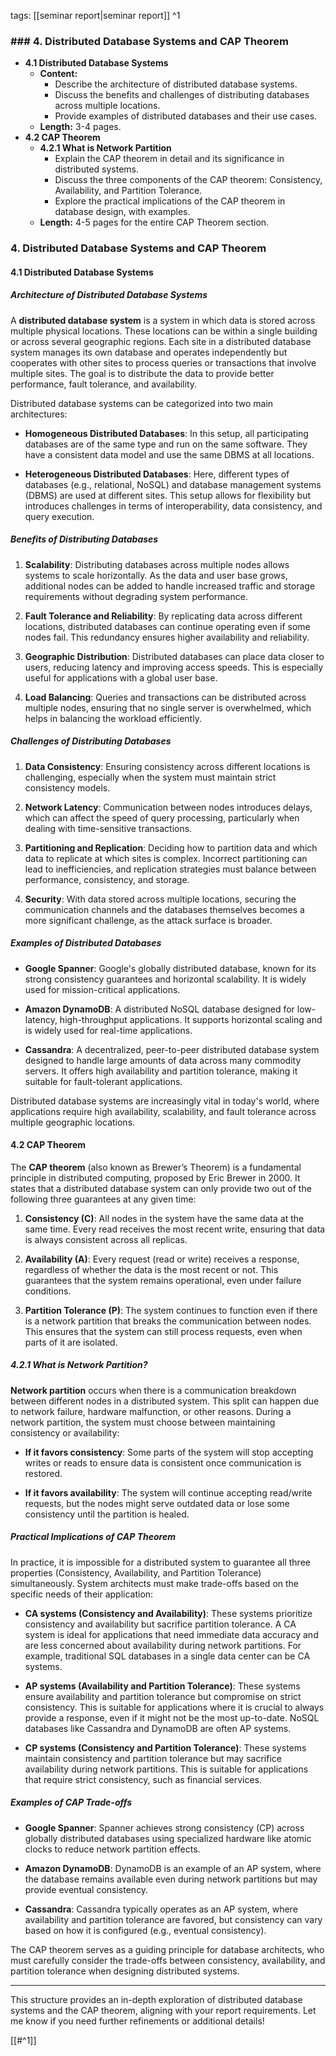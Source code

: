 tags: [[seminar report|seminar report]] 
^1



### ### 4. Distributed Database Systems and CAP Theorem
   - **4.1 Distributed Database Systems**
     - **Content:**
       - Describe the architecture of distributed database systems.
       - Discuss the benefits and challenges of distributing databases across multiple locations.
       - Provide examples of distributed databases and their use cases.
     - **Length:** 3-4 pages.
   - **4.2 CAP Theorem**
     - **4.2.1 What is Network Partition**
       - Explain the CAP theorem in detail and its significance in distributed systems.
       - Discuss the three components of the CAP theorem: Consistency, Availability, and Partition Tolerance.
       - Explore the practical implications of the CAP theorem in database design, with examples.
     - **Length:** 4-5 pages for the entire CAP Theorem section.

### 4. Distributed Database Systems and CAP Theorem

#### 4.1 Distributed Database Systems

##### Architecture of Distributed Database Systems

A **distributed database system** is a system in which data is stored across multiple physical locations. These locations can be within a single building or across several geographic regions. Each site in a distributed database system manages its own database and operates independently but cooperates with other sites to process queries or transactions that involve multiple sites. The goal is to distribute the data to provide better performance, fault tolerance, and availability.

Distributed database systems can be categorized into two main architectures:

- **Homogeneous Distributed Databases**: In this setup, all participating databases are of the same type and run on the same software. They have a consistent data model and use the same DBMS at all locations.
  
- **Heterogeneous Distributed Databases**: Here, different types of databases (e.g., relational, NoSQL) and database management systems (DBMS) are used at different sites. This setup allows for flexibility but introduces challenges in terms of interoperability, data consistency, and query execution.

##### Benefits of Distributing Databases

1. **Scalability**: Distributing databases across multiple nodes allows systems to scale horizontally. As the data and user base grows, additional nodes can be added to handle increased traffic and storage requirements without degrading system performance.
  
2. **Fault Tolerance and Reliability**: By replicating data across different locations, distributed databases can continue operating even if some nodes fail. This redundancy ensures higher availability and reliability.
  
3. **Geographic Distribution**: Distributed databases can place data closer to users, reducing latency and improving access speeds. This is especially useful for applications with a global user base.
  
4. **Load Balancing**: Queries and transactions can be distributed across multiple nodes, ensuring that no single server is overwhelmed, which helps in balancing the workload efficiently.

##### Challenges of Distributing Databases

1. **Data Consistency**: Ensuring consistency across different locations is challenging, especially when the system must maintain strict consistency models.
  
2. **Network Latency**: Communication between nodes introduces delays, which can affect the speed of query processing, particularly when dealing with time-sensitive transactions.
  
3. **Partitioning and Replication**: Deciding how to partition data and which data to replicate at which sites is complex. Incorrect partitioning can lead to inefficiencies, and replication strategies must balance between performance, consistency, and storage.
  
4. **Security**: With data stored across multiple locations, securing the communication channels and the databases themselves becomes a more significant challenge, as the attack surface is broader.

##### Examples of Distributed Databases

- **Google Spanner**: Google's globally distributed database, known for its strong consistency guarantees and horizontal scalability. It is widely used for mission-critical applications.
  
- **Amazon DynamoDB**: A distributed NoSQL database designed for low-latency, high-throughput applications. It supports horizontal scaling and is widely used for real-time applications.
  
- **Cassandra**: A decentralized, peer-to-peer distributed database system designed to handle large amounts of data across many commodity servers. It offers high availability and partition tolerance, making it suitable for fault-tolerant applications.

Distributed database systems are increasingly vital in today's world, where applications require high availability, scalability, and fault tolerance across multiple geographic locations.

#### 4.2 CAP Theorem

The **CAP theorem** (also known as Brewer’s Theorem) is a fundamental principle in distributed computing, proposed by Eric Brewer in 2000. It states that a distributed database system can only provide two out of the following three guarantees at any given time:

1. **Consistency (C)**: All nodes in the system have the same data at the same time. Every read receives the most recent write, ensuring that data is always consistent across all replicas.
  
2. **Availability (A)**: Every request (read or write) receives a response, regardless of whether the data is the most recent or not. This guarantees that the system remains operational, even under failure conditions.
  
3. **Partition Tolerance (P)**: The system continues to function even if there is a network partition that breaks the communication between nodes. This ensures that the system can still process requests, even when parts of it are isolated.

##### 4.2.1 What is Network Partition?

**Network partition** occurs when there is a communication breakdown between different nodes in a distributed system. This split can happen due to network failure, hardware malfunction, or other reasons. During a network partition, the system must choose between maintaining consistency or availability:

- **If it favors consistency**: Some parts of the system will stop accepting writes or reads to ensure data is consistent once communication is restored.
  
- **If it favors availability**: The system will continue accepting read/write requests, but the nodes might serve outdated data or lose some consistency until the partition is healed.

##### Practical Implications of CAP Theorem

In practice, it is impossible for a distributed system to guarantee all three properties (Consistency, Availability, and Partition Tolerance) simultaneously. System architects must make trade-offs based on the specific needs of their application:

- **CA systems (Consistency and Availability)**: These systems prioritize consistency and availability but sacrifice partition tolerance. A CA system is ideal for applications that need immediate data accuracy and are less concerned about availability during network partitions. For example, traditional SQL databases in a single data center can be CA systems.
  
- **AP systems (Availability and Partition Tolerance)**: These systems ensure availability and partition tolerance but compromise on strict consistency. This is suitable for applications where it is crucial to always provide a response, even if it might not be the most up-to-date. NoSQL databases like Cassandra and DynamoDB are often AP systems.
  
- **CP systems (Consistency and Partition Tolerance)**: These systems maintain consistency and partition tolerance but may sacrifice availability during network partitions. This is suitable for applications that require strict consistency, such as financial services.

##### Examples of CAP Trade-offs

- **Google Spanner**: Spanner achieves strong consistency (CP) across globally distributed databases using specialized hardware like atomic clocks to reduce network partition effects.
  
- **Amazon DynamoDB**: DynamoDB is an example of an AP system, where the database remains available even during network partitions but may provide eventual consistency.
  
- **Cassandra**: Cassandra typically operates as an AP system, where availability and partition tolerance are favored, but consistency can vary based on how it is configured (e.g., eventual consistency).

The CAP theorem serves as a guiding principle for database architects, who must carefully consider the trade-offs between consistency, availability, and partition tolerance when designing distributed systems.

---
This structure provides an in-depth exploration of distributed database systems and the CAP theorem, aligning with your report requirements. Let me know if you need further refinements or additional details!


[[#^1]]

